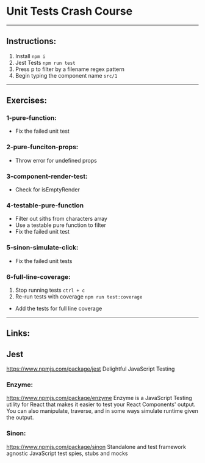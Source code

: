 # Unit Tests Crash Course

--- 

## Instructions:
1. Install
`npm i`
2. Jest Tests
`npm run test`
3. Press p to filter by a filename regex pattern
4. Begin typing the component name `src/1`

--- 

## Exercises:

### 1-pure-function:
- Fix the failed unit test 

### 2-pure-funciton-props:
- Throw error for undefined props

### 3-component-render-test:
- Check for isEmptyRender

### 4-testable-pure-function
- Filter out siths from characters array
- Use a testable pure function to filter
- Fix the failed unit test 

### 5-sinon-simulate-click:
- Fix the failed unit tests

### 6-full-line-coverage:
1. Stop running tests
`ctrl + c`
2. Re-run tests with coverage
`npm run test:coverage`
- Add the tests for full line coverage

--- 

## Links:

## Jest
https://www.npmjs.com/package/jest
Delightful JavaScript Testing

### Enzyme:
https://www.npmjs.com/package/enzyme
Enzyme is a JavaScript Testing utility for React that makes it easier to test your React Components' output. You can also manipulate, traverse, and in some ways simulate runtime given the output.

### Sinon:
https://www.npmjs.com/package/sinon
Standalone and test framework agnostic JavaScript test spies, stubs and mocks
